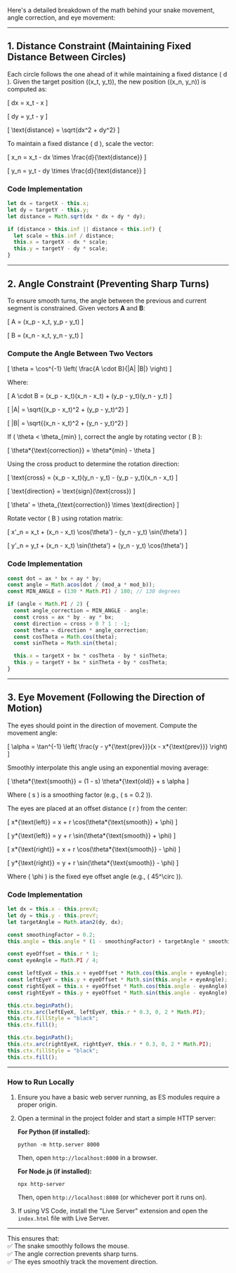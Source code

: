Here's a detailed breakdown of the math behind your snake movement, angle correction, and eye movement:

---

## 1. **Distance Constraint (Maintaining Fixed Distance Between Circles)**

Each circle follows the one ahead of it while maintaining a fixed distance \( d \). Given the target position \((x_t, y_t)\), the new position \((x_n, y_n)\) is computed as:

\[
dx = x_t - x
\]

\[
dy = y_t - y
\]

\[
\text{distance} = \sqrt{dx^2 + dy^2}
\]

To maintain a fixed distance \( d \), scale the vector:

\[
x_n = x_t - dx \times \frac{d}{\text{distance}}
\]

\[
y_n = y_t - dy \times \frac{d}{\text{distance}}
\]

### **Code Implementation**

```js
let dx = targetX - this.x;
let dy = targetY - this.y;
let distance = Math.sqrt(dx * dx + dy * dy);

if (distance > this.inf || distance < this.inf) {
  let scale = this.inf / distance;
  this.x = targetX - dx * scale;
  this.y = targetY - dy * scale;
}
```

---

## 2. **Angle Constraint (Preventing Sharp Turns)**

To ensure smooth turns, the angle between the previous and current segment is constrained. Given vectors **A** and **B**:

\[
A = (x_p - x_t, y_p - y_t)
\]

\[
B = (x_n - x_t, y_n - y_t)
\]

### **Compute the Angle Between Two Vectors**

\[
\theta = \cos^{-1} \left( \frac{A \cdot B}{|A| |B|} \right)
\]

Where:

\[
A \cdot B = (x_p - x_t)(x_n - x_t) + (y_p - y_t)(y_n - y_t)
\]

\[
|A| = \sqrt{(x_p - x_t)^2 + (y_p - y_t)^2}
\]

\[
|B| = \sqrt{(x_n - x_t)^2 + (y_n - y_t)^2}
\]

If \( \theta < \theta\_{min} \), correct the angle by rotating vector \( B \):

\[
\theta*{\text{correction}} = \theta*{min} - \theta
\]

Using the cross product to determine the rotation direction:

\[
\text{cross} = (x_p - x_t)(y_n - y_t) - (y_p - y_t)(x_n - x_t)
\]

\[
\text{direction} = \text{sign}(\text{cross})
\]

\[
\theta' = \theta\_{\text{correction}} \times \text{direction}
\]

Rotate vector \( B \) using rotation matrix:

\[
x'\_n = x_t + (x_n - x_t) \cos(\theta') - (y_n - y_t) \sin(\theta')
\]

\[
y'\_n = y_t + (x_n - x_t) \sin(\theta') + (y_n - y_t) \cos(\theta')
\]

### **Code Implementation**

```js
const dot = ax * bx + ay * by;
const angle = Math.acos(dot / (mod_a * mod_b));
const MIN_ANGLE = (130 * Math.PI) / 180; // 130 degrees

if (angle < Math.PI / 2) {
  const angle_correction = MIN_ANGLE - angle;
  const cross = ax * by - ay * bx;
  const direction = cross > 0 ? 1 : -1;
  const theta = direction * angle_correction;
  const cosTheta = Math.cos(theta);
  const sinTheta = Math.sin(theta);

  this.x = targetX + bx * cosTheta - by * sinTheta;
  this.y = targetY + bx * sinTheta + by * cosTheta;
}
```

---

## 3. **Eye Movement (Following the Direction of Motion)**

The eyes should point in the direction of movement. Compute the movement angle:

\[
\alpha = \tan^{-1} \left( \frac{y - y*{\text{prev}}}{x - x*{\text{prev}}} \right)
\]

Smoothly interpolate this angle using an exponential moving average:

\[
\theta*{\text{smooth}} = (1 - s) \theta*{\text{old}} + s \alpha
\]

Where \( s \) is a smoothing factor (e.g., \( s = 0.2 \)).

The eyes are placed at an offset distance \( r \) from the center:

\[
x*{\text{left}} = x + r \cos(\theta*{\text{smooth}} + \phi)
\]

\[
y*{\text{left}} = y + r \sin(\theta*{\text{smooth}} + \phi)
\]

\[
x*{\text{right}} = x + r \cos(\theta*{\text{smooth}} - \phi)
\]

\[
y*{\text{right}} = y + r \sin(\theta*{\text{smooth}} - \phi)
\]

Where \( \phi \) is the fixed eye offset angle (e.g., \( 45^\circ \)).

### **Code Implementation**

```js
let dx = this.x - this.prevX;
let dy = this.y - this.prevY;
let targetAngle = Math.atan2(dy, dx);

const smoothingFactor = 0.2;
this.angle = this.angle * (1 - smoothingFactor) + targetAngle * smoothingFactor;

const eyeOffset = this.r * 1;
const eyeAngle = Math.PI / 4;

const leftEyeX = this.x + eyeOffset * Math.cos(this.angle + eyeAngle);
const leftEyeY = this.y + eyeOffset * Math.sin(this.angle + eyeAngle);
const rightEyeX = this.x + eyeOffset * Math.cos(this.angle - eyeAngle);
const rightEyeY = this.y + eyeOffset * Math.sin(this.angle - eyeAngle);

this.ctx.beginPath();
this.ctx.arc(leftEyeX, leftEyeY, this.r * 0.3, 0, 2 * Math.PI);
this.ctx.fillStyle = "black";
this.ctx.fill();

this.ctx.beginPath();
this.ctx.arc(rightEyeX, rightEyeY, this.r * 0.3, 0, 2 * Math.PI);
this.ctx.fillStyle = "black";
this.ctx.fill();
```

---

### **How to Run Locally**

1. Ensure you have a basic web server running, as ES modules require a proper origin.
2. Open a terminal in the project folder and start a simple HTTP server:

   **For Python (if installed):**

   ```
   python -m http.server 8000
   ```

   Then, open `http://localhost:8000` in a browser.

   **For Node.js (if installed):**

   ```
   npx http-server
   ```

   Then, open `http://localhost:8080` (or whichever port it runs on).

3. If using VS Code, install the "Live Server" extension and open the `index.html` file with Live Server.

---

This ensures that:  
✅ The snake smoothly follows the mouse.  
✅ The angle correction prevents sharp turns.  
✅ The eyes smoothly track the movement direction.

